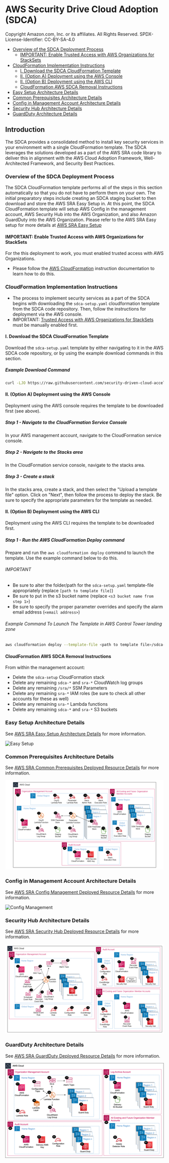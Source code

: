 # AWS Security Drive Cloud Adoption (SDCA)<!-- omit in toc -->

Copyright Amazon.com, Inc. or its affiliates. All Rights Reserved. SPDX-License-Identifier: CC-BY-SA-4.0

- [Overview of the SDCA Deployment Process](#overview-of-the-sdca-deployment-process)
  - [IMPORTANT: Enable Trusted Access with AWS Organizations for StackSets](#important-enable-trusted-access-with-aws-organizations-for-stacksets)
- [CloudFormation Implementation Instructions](#cloudformation-implementation-instructions)
  - [I. Download the SDCA CloudFormation Template](#i-download-the-sdca-cloudformation-template)
  - [II. (Option A) Deployment using the AWS Console](#ii-option-a-deployment-using-the-aws-console)
  - [II. (Option B) Deployment using the AWS CLI](#ii-option-b-deployment-using-the-aws-cli)
  - [CloudFormation AWS SDCA Removal Instructions](#cloudformation-aws-sdca-removal-instructions)
- [Easy Setup Architecture Details](#easy-setup-architecture-details)
- [Common Prerequisites Architecture Details](#common-prerequisites-architecture-details)
- [Config in Management Account Architecture Details](#config-in-management-account-architecture-details)
- [Security Hub Architecture Details](#security-hub-architecture-details)
- [GuardDuty Architecture Details](#guardduty-architecture-details)

## Introduction<!-- omit in toc -->

The SDCA provides a consolidated method to install key security services in your environment with a single CloudFormation template.  The SDCA leverages the solutions developed as a part of the AWS SRA code library to deliver this in alignment with the AWS Cloud Adoption Framework, Well-Architected Framework, and Security Best Practices.

### Overview of the SDCA Deployment Process

The SDCA CloudFormation template performs all of the steps in this section automatically so that you do not have to perform them on your own.  The initial preparatory steps include creating an SDCA staging bucket to then download and store the AWS SRA Easy Setup in.  At this point, the SDCA CloudFormation template will setup AWS Config in the management account, AWS Security Hub into the AWS Organization, and also Amazon GuardDuty into the AWS Organization.  Please refer to the AWS SRA Easy setup for more details at [AWS SRA Easy Setup](https://github.com/aws-samples/aws-security-reference-architecture-examples/tree/main/aws_sra_examples/easy_setup)

#### IMPORTANT: Enable Trusted Access with AWS Organizations for StackSets

For the this deployment to work, you must enabled trusted access with AWS Organizations.

- Please follow the [AWS CloudFormation](https://docs.aws.amazon.com/AWSCloudFormation/latest/UserGuide/stacksets-orgs-enable-trusted-access.html) instruction documentation to learn how to do this.

### CloudFormation Implementation Instructions

- The process to implement security services as a part of the SDCA begins with downloading the `sdca-setup.yaml` cloudformation template from the SDCA code repository.  Then, follow the instructions for deployment via the AWS console.
- IMPORTANT: [Trusted Access with AWS Organizations for StackSets](https://docs.aws.amazon.com/AWSCloudFormation/latest/UserGuide/stacksets-orgs-enable-trusted-access.html) must be manually enabled first.

#### I. Download the SDCA CloudFormation Template

Download the `sdca-setup.yaml` template by either navigating to it in the AWS SDCA code repository, or by using the example download commands in this section.

##### Example Download Command<!-- omit in toc -->

```bash
curl -LJO https://raw.githubusercontent.com/security-driven-cloud-acceleration/main/CloudFormation/templates/sdca-setup.yaml
```

#### II. (Option A) Deployment using the AWS Console

Deployment using the AWS console requires the template to be downloaded first (see above).

##### Step 1 - Navigate to the CloudFormation Service Console<!-- omit in toc -->

In your AWS management account, navigate to the CloudFormation service console.

##### Step 2 - Navigate to the Stacks area<!-- omit in toc -->

In the CloudFormation service console, navigate to the stacks area.

##### Step 3 - Create a stack<!-- omit in toc -->

In the stacks area, create a stack, and then select the "Upload a template file" option.  Click on "Next", then follow the process to deploy the stack.
Be sure to specify the appropriate parameters for the template as needed.

<!-- - IMPORTANT: If `AWS Organizations` is being used without AWS Control Tower, you must also specify the following parameter values as you create the stack:
  - `pControlTower` as `false`
  - `pLogArchiveAccountId` as the AWS Account Id of the account designated to be the `Log Archive` account.
  - `pSecurityAccountId` as the AWS Account Id of the account designated to be the `Security Tooling` account.
  - `pGovernedRegions` as a list of AWS regions separated by commas -->

#### II. (Option B) Deployment using the AWS CLI

Deployment using the AWS CLI requires the template to be downloaded first.

##### Step 1 - Run the AWS CloudFormation Deploy command<!-- omit in toc -->

Prepare and run the `aws cloudformation deploy` command to launch the template.  Use the example command below to do this.

###### IMPORTANT<!-- omit in toc -->

- Be sure to alter the folder/path for the `sdca-setup.yaml` template-file appropriately (replace `[path to template file]`)
- Be sure to put in the s3 bucket name (replace `<s3 bucket name from step 1>`)
- Be sure to specify the proper parameter overrides and specify the alarm email address (`<email address>`)
<!-- - If `AWS Organizations` is being used without AWS Control Tower, you must also specify the following parameter values as you create the stack:
  - `pControlTower` as `false`
  - `pLogArchiveAccountId` as the AWS Account Id of the account designated to be the `Log Archive` account.
  - `pSecurityAccountId` as the AWS Account Id of the account designated to be the `Security Tooling` account.
  - `pGovernedRegions` as a list of AWS regions separated by commas -->

###### Example Command To Launch The Template in AWS Control Tower landing zone<!-- omit in toc -->

```bash
aws cloudformation deploy --template-file <path to template file>/sdca-setup.yaml --stack-name sdca-setup --capabilities CAPABILITY_NAMED_IAM --parameter-overrides pSRAAlarmEmail=<email address>
```

#### CloudFormation AWS SDCA Removal Instructions

From within the management account:

- Delete the `sdca-setup` CloudFormation stack
- Delete any remaining `sdca-*` and `sra-*` CloudWatch log groups
- Delete any remaining `/sra/*` SSM Parameters
- Delete any remaining `sra-*` IAM roles (be sure to check all other accounts for these as well)
- Delete any remaining `sra-*` Lambda functions
- Delete any remaining `sdca-*` and `sra-*` S3 buckets

### Easy Setup Architecture Details

See [AWS SRA Easy Setup Architecture Details](https://github.com/aws-samples/aws-security-reference-architecture-examples/tree/main/aws_sra_examples/easy_setup#easy-setup-architecture-details) for more information.

![Easy Setup](https://raw.githubusercontent.com/aws-samples/aws-security-reference-architecture-examples/main/aws_sra_examples/easy_setup/assets/sdca-setup.png)

### Common Prerequisites Architecture Details

See [AWS SRA Common Prerequisites Deployed Resource Details](https://github.com/aws-samples/aws-security-reference-architecture-examples/tree/main/aws_sra_examples/solutions/common/common_prerequisites#deployed-resource-details) for more information.

![Common Prerequisites](https://raw.githubusercontent.com/aws-samples/aws-security-reference-architecture-examples/main/aws_sra_examples/solutions/common/common_prerequisites/documentation/common-prerequisites.png)

### Config in Management Account Architecture Details

See [AWS SRA Config Management Deployed Resource Details](https://github.com/aws-samples/aws-security-reference-architecture-examples/tree/main/aws_sra_examples/solutions/config/config_management_account#deployed-resource-details) for more information.

![Config Management](https://raw.githubusercontent.com/aws-samples/aws-security-reference-architecture-examples/main/aws_sra_examples/solutions/config/config_management_account/documentation/config-management-account.png)

### Security Hub Architecture Details

See [AWS SRA Security Hub Deployed Resource Details](https://github.com/aws-samples/aws-security-reference-architecture-examples/tree/main/aws_sra_examples/solutions/securityhub/securityhub_org#deployed-resource-details) for more information.

![Security Hub](https://raw.githubusercontent.com/aws-samples/aws-security-reference-architecture-examples/main/aws_sra_examples/solutions/securityhub/securityhub_org/documentation/securityhub-org.png)

### GuardDuty Architecture Details

See [AWS SRA GuardDuty Deployed Resource Details](https://github.com/aws-samples/aws-security-reference-architecture-examples/tree/main/aws_sra_examples/solutions/guardduty/guardduty_org#deployed-resource-details) for more information.

![GuardDuty](https://raw.githubusercontent.com/aws-samples/aws-security-reference-architecture-examples/main/aws_sra_examples/solutions/guardduty/guardduty_org/documentation/guardduty-org.png)
